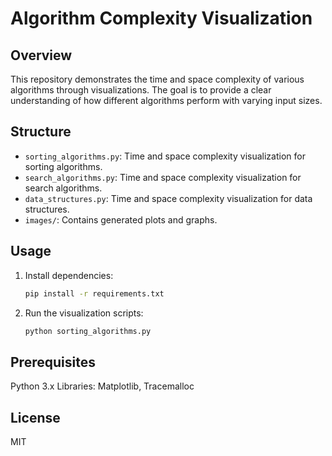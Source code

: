 # Algorithm Complexity Visualization

## Overview
This repository demonstrates the time and space complexity of various algorithms through visualizations. The goal is to provide a clear understanding of how different algorithms perform with varying input sizes.

## Structure
  - `sorting_algorithms.py`: Time and space complexity visualization for sorting algorithms.
  - `search_algorithms.py`: Time and space complexity visualization for search algorithms.
  - `data_structures.py`: Time and space complexity visualization for data structures.
  - `images/`: Contains generated plots and graphs.

## Usage
1. Install dependencies:
   ```bash
   pip install -r requirements.txt
2. Run the visualization scripts:
   ```bash
   python sorting_algorithms.py
   
## Prerequisites
Python 3.x Libraries: Matplotlib, Tracemalloc

## License
MIT
